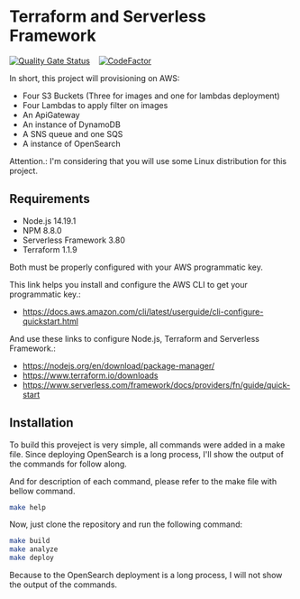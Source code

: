 # Terraform and Serverless Framework

[![Quality Gate Status](https://sonarcloud.io/api/project_badges/measure?project=pdaambrosio_terraform_serverless&metric=alert_status)](https://sonarcloud.io/summary/new_code?id=pdaambrosio_terraform_serverless) &nbsp; &nbsp;[![CodeFactor](https://www.codefactor.io/repository/github/pdaambrosio/terraform_serverless/badge)](https://www.codefactor.io/repository/github/pdaambrosio/terraform_serverless)

In short, this project will provisioning on AWS:

* Four S3 Buckets (Three for images and one for lambdas deployment)
* Four Lambdas to apply filter on images
* An ApiGateway
* An instance of DynamoDB
* A SNS queue and one SQS
* A instance of OpenSearch

Attention.: I'm considering that you will use some Linux distribution for this project.

## Requirements

* Node.js 14.19.1
* NPM 8.8.0
* Serverless Framework 3.80
* Terraform 1.1.9

Both must be properly configured with your AWS programmatic key.

This link helps you install and configure the AWS CLI to get your programmatic key.:

* https://docs.aws.amazon.com/cli/latest/userguide/cli-configure-quickstart.html

And use these links to configure Node.js, Terraform and Serverless Framework.:

* https://nodejs.org/en/download/package-manager/
* https://www.terraform.io/downloads
* https://www.serverless.com/framework/docs/providers/fn/guide/quick-start

## Installation

To build this proveject is very simple, all commands were added in a make file.
Since deploying OpenSearch is a long process, I'll show the output of the commands for follow along.

And for description of each command, please refer to the make file with bellow command.
    
```bash
make help
```

Now, just clone the repository and run the following command:

```bash
make build
make analyze
make deploy
```
Because to the OpenSearch deployment is a long process, I will not show the output of the commands.
